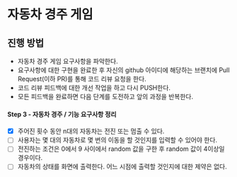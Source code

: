 # 자동차 경주 게임
## 진행 방법
* 자동차 경주 게임 요구사항을 파악한다.
* 요구사항에 대한 구현을 완료한 후 자신의 github 아이디에 해당하는 브랜치에 Pull Request(이하 PR)를 통해 코드 리뷰 요청을 한다.
* 코드 리뷰 피드백에 대한 개선 작업을 하고 다시 PUSH한다.
* 모든 피드백을 완료하면 다음 단계를 도전하고 앞의 과정을 반복한다.


#### Step 3 - 자동차 경주 / 기능 요구사항 정리
 - [x] 주어진 횟수 동안 n대의 자동차는 전진 또는 멈출 수 있다.
 - [ ] 사용자는 몇 대의 자동차로 몇 번의 이동을 할 것인지를 입력할 수 있어야 한다.
 - [ ] 전진하는 조건은 0에서 9 사이에서 random 값을 구한 후 random 값이 4이상일 경우이다.
 - [ ] 자동차의 상태를 화면에 출력한다. 어느 시점에 출력할 것인지에 대한 제약은 없다.
